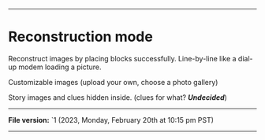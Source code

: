
***

# Reconstruction mode

Reconstruct images by placing blocks successfully. Line-by-line like a dial-up modem loading a picture.

Customizable images (upload your own, choose a photo gallery)

Story images and clues hidden inside. (clues for what? *****Undecided*****)

***

**File version:** `1 (2023, Monday, February 20th at 10:15 pm PST)

***
